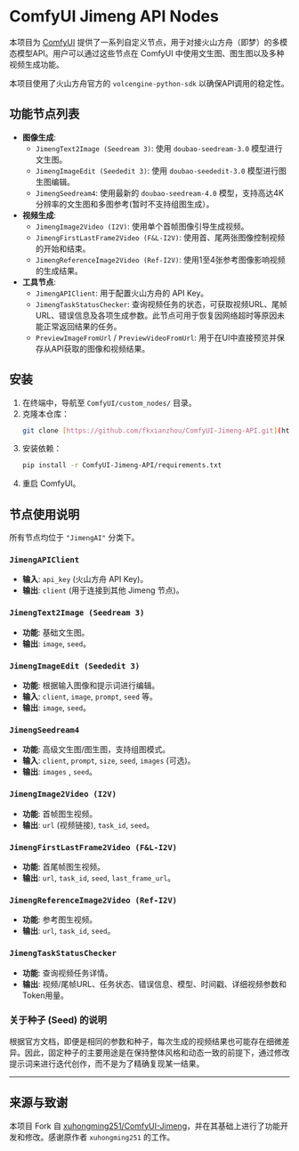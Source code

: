# ComfyUI Jimeng API Nodes

本项目为 [ComfyUI](https://github.com/comfyanonymous/ComfyUI) 提供了一系列自定义节点，用于对接火山方舟（即梦）的多模态模型API。用户可以通过这些节点在 ComfyUI 中使用文生图、图生图以及多种视频生成功能。

本项目使用了火山方舟官方的 `volcengine-python-sdk` 以确保API调用的稳定性。

## 功能节点列表

* **图像生成**:
    * `JimengText2Image (Seedream 3)`: 使用 `doubao-seedream-3.0` 模型进行文生图。
    * `JimengImageEdit (Seededit 3)`: 使用 `doubao-seededit-3.0` 模型进行图生图编辑。
    * `JimengSeedream4`: 使用最新的 `doubao-seedream-4.0` 模型，支持高达4K分辨率的文生图和多图参考(暂时不支持组图生成）。
* **视频生成**:
    * `JimengImage2Video (I2V)`: 使用单个首帧图像引导生成视频。
    * `JimengFirstLastFrame2Video (F&L-I2V)`: 使用首、尾两张图像控制视频的开始和结束。
    * `JimengReferenceImage2Video (Ref-I2V)`: 使用1至4张参考图像影响视频的生成结果。
* **工具节点**:
    * `JimengAPIClient`: 用于配置火山方舟的 API Key。
    * `JimengTaskStatusChecker`: 查询视频任务的状态，可获取视频URL、尾帧URL、错误信息及各项生成参数。此节点可用于恢复因网络超时等原因未能正常返回结果的任务。
    * `PreviewImageFromUrl` / `PreviewVideoFromUrl`: 用于在UI中直接预览并保存从API获取的图像和视频结果。

## 安装

1.  在终端中，导航至 `ComfyUI/custom_nodes/` 目录。
2.  克隆本仓库：
    ```bash
    git clone [https://github.com/fkxianzhou/ComfyUI-Jimeng-API.git](https://github.com/fkxianzhou/ComfyUI-Jimeng-API.git)
    ```
3.  安装依赖：
    ```bash
    pip install -r ComfyUI-Jimeng-API/requirements.txt
    ```
4.  重启 ComfyUI。

## 节点使用说明

所有节点均位于 `"JimengAI"` 分类下。

### `JimengAPIClient`
* **输入**: `api_key` (火山方舟 API Key)。
* **输出**: `client` (用于连接到其他 Jimeng 节点)。

### `JimengText2Image (Seedream 3)`
* **功能**: 基础文生图。
* **输出**: `image`, `seed`。

### `JimengImageEdit (Seededit 3)`
* **功能**: 根据输入图像和提示词进行编辑。
* **输入**: `client`, `image`, `prompt`, `seed` 等。
* **输出**: `image`, `seed`。

### `JimengSeedream4`
* **功能**: 高级文生图/图生图，支持组图模式。
* **输入**: `client`, `prompt`, `size`, `seed`, `images` (可选)。
* **输出**: `images` , `seed`。

### `JimengImage2Video (I2V)`
* **功能**: 首帧图生视频。
* **输出**: `url` (视频链接), `task_id`, `seed`。

### `JimengFirstLastFrame2Video (F&L-I2V)`
* **功能**: 首尾帧图生视频。
* **输出**: `url`, `task_id`, `seed`, `last_frame_url`。

### `JimengReferenceImage2Video (Ref-I2V)`
* **功能**: 参考图生视频。
* **输出**: `url`, `task_id`, `seed`。

### `JimengTaskStatusChecker`
* **功能**: 查询视频任务详情。
* **输出**: 视频/尾帧URL、任务状态、错误信息、模型、时间戳、详细视频参数和Token用量。

### 关于种子 (Seed) 的说明

根据官方文档，即便是相同的参数和种子，每次生成的视频结果也可能存在细微差异。因此，固定种子的主要用途是在保持整体风格和动态一致的前提下，通过修改提示词来进行迭代创作，而不是为了精确复现某一结果。

---

## 来源与致谢

本项目 Fork 自 [xuhongming251/ComfyUI-Jimeng](https://github.com/xuhongming251/ComfyUI-Jimeng)，并在其基础上进行了功能开发和修改。感谢原作者 `xuhongming251` 的工作。
